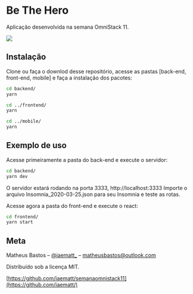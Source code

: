 # Be The Hero

Aplicação desenvolvida na semana OmniStack 11.

![](https://uploadpost133.s3.amazonaws.com/405c0378e7cf4566c70fd7d7e4765864-be-the-hero.png)

## Instalação

Clone ou faça o downlod desse repositório, acesse as pastas [back-end, front-end, mobile] e faça a instalação dos pacotes:

```bash
cd backend/
yarn
```

```bash
cd ../frontend/
yarn
```

```bash
cd ../mobile/
yarn
```

## Exemplo de uso

Acesse primeiramente a pasta do back-end e execute o servidor:

```bash
cd backend/
yarn dev
```

O servidor estará rodando na porta 3333, http://localhost:3333
Importe o arquivo Insomnia_2020-03-25.json para seu Insomnia e teste as rotas.

Acesse agora a pasta do front-end e execute o react:

```bash
cd frontend/
yarn start
```

## Meta

Matheus Bastos – [@iaematt\_](https://instagram.com/iaematt_) – matheusbastos@outlook.com

Distribuído sob a licença MIT.

[https://github.com/iaematt/semanaomnistack11](https://github.com/iaematt/)
